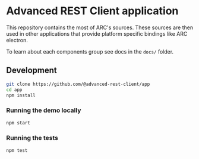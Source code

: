 # Advanced REST Client application

This repository contains the most of ARC's sources. These sources are then used in other applications that provide platform specific bindings like ARC electron.

To learn about each components group see docs in the `docs/` folder.

## Development

```sh
git clone https://github.com/@advanced-rest-client/app
cd app
npm install
```

### Running the demo locally

```sh
npm start
```

### Running the tests

```sh
npm test
```
